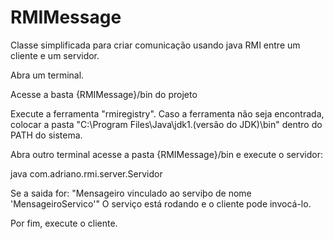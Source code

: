 RMIMessage
==========

Classe simplificada para criar comunicação usando java RMI entre um cliente e um servidor.

Abra um terminal.

Acesse a basta {RMIMessage}/bin do projeto

Execute a ferramenta "rmiregistry". Caso a ferramenta não seja encontrada, colocar a pasta "C:\Program Files\Java\jdk1.(versão do JDK)\bin" dentro do PATH do sistema.

Abra outro terminal acesse a pasta {RMIMessage}/bin e execute o servidor:

java com.adriano.rmi.server.Servidor

Se a saida for: "Mensageiro vinculado ao serviþo de nome 'MensageiroServico'" O serviço está rodando e o cliente pode invocá-lo.

Por fim, execute o cliente.
